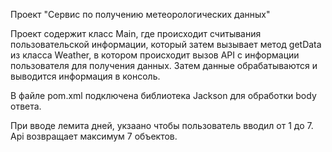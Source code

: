 Проект "Сервис по получению метеорологических данных"

Проект содержит класс Main, где происходит считывания пользовательской информации, который затем вызывает метод getData из класса Weather, в котором происходит вызов API с информации пользователя для получения данных. Затем данные обрабатываются и выводится информация в консоль.

В файле pom.xml подключена библиотека Jackson для обработки body ответа.

При вводе лемита дней, укзаано чтобы пользователь вводил от 1 до 7. Api возвращает максимум 7 объектов.
